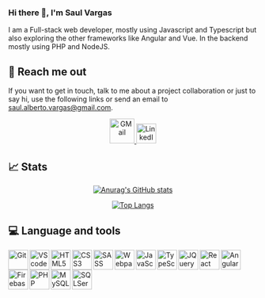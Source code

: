 ### Hi there 👋, I'm Saul Vargas
I am a Full-stack web developer, mostly using Javascript and Typescript but also exploring the other frameworks like Angular and Vue.
In the backend mostly using PHP and NodeJS.

## :email: Reach me out
If you want to get in touch, talk to me about a project collaboration or just to say hi, use the following links or send an email to saul.alberto.vargas@gmail.com.
<br>
<div align="center">
  <a href="mailto:saul.alberto.vargas@gmail.com" target="_blank">
   <img 
        alt="GMail" 
        width="50px" 
        src="https://image.similarpng.com/very-thumbnail/2020/12/Gmail-logo-design-on-transparent-background-PNG.png" />
  </a>
  <a href="https://www.linkedin.com/in/saul-vargas-39216519b/" target="_blank">
   <img 
        alt="LinkedIn"
        width="40px"
        src="https://upload.wikimedia.org/wikipedia/commons/thumb/c/ca/LinkedIn_logo_initials.png/600px-LinkedIn_logo_initials.png" />
  </a>
</div>

## :chart_with_upwards_trend: Stats
<div align="center">
    
[![Anurag's GitHub stats](https://github-readme-stats.vercel.app/api?username=Shadox-0495&show_icons=true&theme=algolia)](https://github.com/anuraghazra/github-readme-stats)
    
   
[![Top Langs](https://github-readme-stats.vercel.app/api/top-langs/?username=Shadox-0495&layout=compact&show_icons=true&theme=algolia)](https://github.com/anuraghazra/github-readme-stats)
  
</div>

## :computer: Language and tools
<img align="left" alt="Git" width="40px" src="https://cdn.jsdelivr.net/gh/devicons/devicon/icons/git/git-original.svg">
<img align="left" alt="VScode" width="40px" src="https://cdn.jsdelivr.net/gh/devicons/devicon/icons/vscode/vscode-original.svg">
<img align="left" alt="HTML5" width="40px" src="https://cdn.jsdelivr.net/gh/devicons/devicon/icons/html5/html5-original.svg">
<img align="left" alt="CSS3" width="40px" src="https://cdn.jsdelivr.net/gh/devicons/devicon/icons/css3/css3-original.svg">
<img align="left" alt="SASS" width="40px" src="https://cdn.jsdelivr.net/gh/devicons/devicon/icons/sass/sass-original.svg" />
<img align="left" alt="Webpack" width="40px" src="https://cdn.jsdelivr.net/gh/devicons/devicon/icons/webpack/webpack-original.svg" />
<img align="left" alt="JavaScript" width="40px" src="https://cdn.jsdelivr.net/gh/devicons/devicon/icons/javascript/javascript-original.svg">
<img align="left" alt="TypeScript" width="40px" src="https://cdn.jsdelivr.net/gh/devicons/devicon/icons/typescript/typescript-original.svg">
<img align="left" alt="JQuery" width="40px" src="https://cdn.jsdelivr.net/gh/devicons/devicon/icons/jquery/jquery-original.svg">
<img align="left" alt="React" width="40px" src="https://cdn.jsdelivr.net/gh/devicons/devicon/icons/react/react-original.svg">
<img align="left" alt="Angular2+" width="40px" src="https://cdn.jsdelivr.net/gh/devicons/devicon/icons/angularjs/angularjs-original.svg">
<img align="left" alt="Firebase" width="40px" src="https://cdn.jsdelivr.net/gh/devicons/devicon/icons/firebase/firebase-plain.svg">
<img align="left" alt="PHP" width="40px" src="https://cdn.jsdelivr.net/gh/devicons/devicon/icons/php/php-plain.svg">
<img align="left" alt="MySQL" width="40px" src="https://cdn.jsdelivr.net/gh/devicons/devicon/icons/mysql/mysql-original.svg">
<img align="left" alt="SQLServer" width="40px" src="https://cdn.jsdelivr.net/gh/devicons/devicon/icons/microsoftsqlserver/microsoftsqlserver-plain-wordmark.svg">






